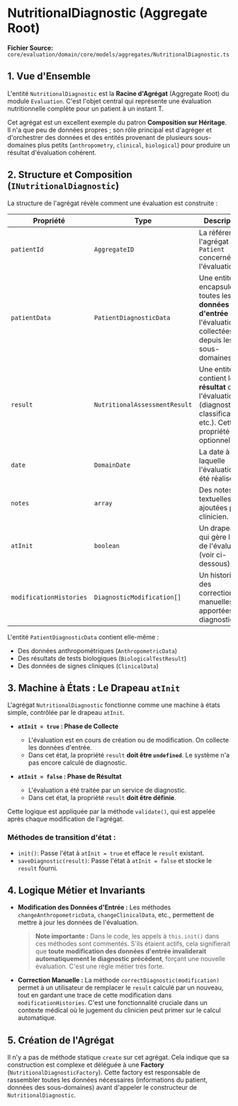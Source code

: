 # NutritionalDiagnostic (Aggregate Root)

**Fichier Source:** `core/evaluation/domain/core/models/aggregates/NutritionalDiagnostic.ts`

## 1. Vue d'Ensemble

L'entité `NutritionalDiagnostic` est la **Racine d'Agrégat** (Aggregate Root) du module `Evaluation`. C'est l'objet central qui représente une évaluation nutritionnelle complète pour un patient à un instant T.

Cet agrégat est un excellent exemple du patron **Composition sur Héritage**. Il n'a que peu de données propres ; son rôle principal est d'agréger et d'orchestrer des données et des entités provenant de plusieurs sous-domaines plus petits (`anthropometry`, `clinical`, `biological`) pour produire un résultat d'évaluation cohérent.

## 2. Structure et Composition (`INutritionalDiagnostic`)

La structure de l'agrégat révèle comment une évaluation est construite :

| Propriété | Type | Description |
| --- | --- | --- |
| `patientId` | `AggregateID` | La référence à l'agrégat `Patient` concerné par l'évaluation. |
| `patientData`| `PatientDiagnosticData`| Une entité qui encapsule toutes les **données d'entrée** de l'évaluation, collectées depuis les sous-domaines. |
| `result` | `NutritionalAssessmentResult` | Une entité qui contient le **résultat** de l'évaluation (diagnostics, classifications, etc.). Cette propriété est optionnelle. |
| `date` | `DomainDate` | La date à laquelle l'évaluation a été réalisée. |
| `notes` | `array` | Des notes textuelles ajoutées par le clinicien. |
| `atInit` | `boolean` | Un drapeau qui gère l'état de l'évaluation (voir ci-dessous). |
| `modificationHistories`|`DiagnosticModification[]`| Un historique des corrections manuelles apportées au diagnostic. |

L'entité `PatientDiagnosticData` contient elle-même :
- Des données anthropométriques (`AnthropometricData`)
- Des résultats de tests biologiques (`BiologicalTestResult`)
- Des données de signes cliniques (`ClinicalData`)

## 3. Machine à États : Le Drapeau `atInit`

L'agrégat `NutritionalDiagnostic` fonctionne comme une machine à états simple, contrôlée par le drapeau `atInit`.

- **`atInit = true` : Phase de Collecte**
  - L'évaluation est en cours de création ou de modification. On collecte les données d'entrée.
  - Dans cet état, la propriété `result` **doit être `undefined`**. Le système n'a pas encore calculé de diagnostic.

- **`atInit = false` : Phase de Résultat**
  - L'évaluation a été traitée par un service de diagnostic.
  - Dans cet état, la propriété `result` **doit être définie**.

Cette logique est appliquée par la méthode `validate()`, qui est appelée après chaque modification de l'agrégat.

### Méthodes de transition d'état :
- `init()`: Passe l'état à `atInit = true` et efface le `result` existant.
- `saveDiagnostic(result)`: Passe l'état à `atInit = false` et stocke le `result` fourni.

## 4. Logique Métier et Invariants

- **Modification des Données d'Entrée :** Les méthodes `changeAnthropometricData`, `changeClinicalData`, etc., permettent de mettre à jour les données de l'évaluation.
  > **Note importante :** Dans le code, les appels à `this.init()` dans ces méthodes sont commentés. S'ils étaient actifs, cela signifierait que **toute modification des données d'entrée invaliderait automatiquement le diagnostic précédent**, forçant une nouvelle évaluation. C'est une règle métier très forte.

- **Correction Manuelle :** La méthode `correctDiagnostic(modification)` permet à un utilisateur de remplacer le `result` calculé par un nouveau, tout en gardant une trace de cette modification dans `modificationHistories`. C'est une fonctionnalité cruciale dans un contexte médical où le jugement du clinicien peut primer sur le calcul automatique.

## 5. Création de l'Agrégat

Il n'y a pas de méthode statique `create` sur cet agrégat. Cela indique que sa construction est complexe et déléguée à une **Factory** (`NutritionalDiagnosticFactory`). Cette factory est responsable de rassembler toutes les données nécessaires (informations du patient, données des sous-domaines) avant d'appeler le constructeur de `NutritionalDiagnostic`.
